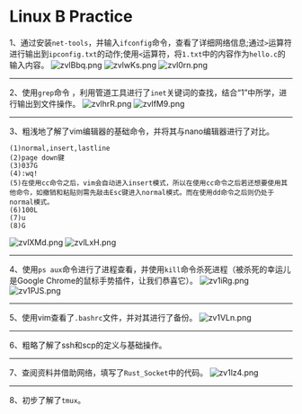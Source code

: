 # Linux B Practice
1、通过安装`net-tools`，并输入`ifconfig`命令，查看了详细网络信息;通过`>`运算符进行输出到`ipconfig.txt`的动作;使用`<`运算符，将`1.txt`中的内容作为`hello.c`的输入内容。
![zvlBbq.png](https://s1.ax1x.com/2022/12/24/zvlBbq.png)
![zvlwKs.png](https://s1.ax1x.com/2022/12/24/zvlwKs.png)
![zvl0rn.png](https://s1.ax1x.com/2022/12/24/zvl0rn.png)

---
2、使用`grep`命令 ，利用管道工具进行了`inet`关键词的查找，结合“1”中所学，进行输出到文件操作。
![zvlhrR.png](https://s1.ax1x.com/2022/12/24/zvlhrR.png)
![zvlfM9.png](https://s1.ax1x.com/2022/12/24/zvlfM9.png)

---
3、粗浅地了解了vim编辑器的基础命令，并将其与nano编辑器进行了对比。
```
(1)normal,insert,lastline
(2)page down键
(3)037G
(4):wq!
(5)在使用cc命令之后，vim会自动进入insert模式，所以在使用cc命令之后若还想要使用其他命令，如撤销和粘贴则需先敲击Esc键进入normal模式。而在使用dd命令之后则仍处于normal模式。
(6)100L
(7)u
(8)G

```
![zvlXMd.png](https://s1.ax1x.com/2022/12/24/zvlXMd.png)
![zvlLxH.png](https://s1.ax1x.com/2022/12/24/zvlLxH.png)

---
4、使用`ps aux`命令进行了进程查看，并使用`kill`命令杀死进程（被杀死的幸运儿是Google Chrome的鼠标手势插件，让我们恭喜它）。
![zv1iRg.png](https://s1.ax1x.com/2022/12/24/zv1iRg.png)
![zv1PJS.png](https://s1.ax1x.com/2022/12/24/zv1PJS.png)

---
5、使用vim查看了`.bashrc`文件，并对其进行了备份。
![zv1VLn.png](https://s1.ax1x.com/2022/12/24/zv1VLn.png)

---
6、粗略了解了ssh和scp的定义与基础操作。

---
7、查阅资料并借助网络，填写了`Rust_Socket`中的代码。
![zv1lz4.png](https://s1.ax1x.com/2022/12/24/zv1lz4.png)

---
8、初步了解了`tmux`。